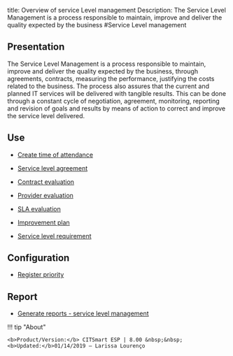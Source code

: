 title: Overview of service Level management
Description: The Service Level Management is a process responsible to maintain, improve and deliver the quality expected by the business
#Service Level management

Presentation
----------------

The Service Level Management is a process responsible to maintain, improve and
deliver the quality expected by the business, through agreements, contracts,
measuring the performance, justifying the costs related to the business. The
process also assures that the current and planned IT services will be delivered
with tangible results. This can be done through a constant cycle of negotiation,
agreement, monitoring, reporting and revision of goals and results by means of
action to correct and improve the service level delivered.

Use
-------

- [Create time of attendance](/en-us/site/citsmart-esp-8/processes/service-level/configuration/create-time-attendance.html)

- [Service level agreement](/en-us/site/citsmart-esp-8/processes/service-level/use/service-level-agreement.html)

- [Contract evaluation](/en-us/site/citsmart-esp-8/processes/service-level/use/contract-evaluation.html)

- [Provider evaluation](/en-us/site/citsmart-esp-8/processes/service-level/use/provider-evaluation.html)

- [SLA evaluation](/en-us/site/citsmart-esp-8/processes/service-level/use/SLA-evaluation.html)

- [Improvement plan](/en-us/site/citsmart-esp-8/processes/service-level/use/improvement-plan.html)

- [Service level requirement](/en-us/site/citsmart-esp-8/processes/service-level/use/service-level-requirement.html)

Configuration
-----------------

- [Register priority](/en-us/site/citsmart-esp-8/processes/portfolio-and-catalog/configuration/register-priority.html)

Report
----------

- [Generate reports - service level management](/en-us/site/citsmart-esp-8/processes/service-level/configuration/reports-service-level-management.html)

!!! tip "About"

    <b>Product/Version:</b> CITSmart ESP | 8.00 &nbsp;&nbsp;
    <b>Updated:</b>01/14/2019 – Larissa Lourenço
